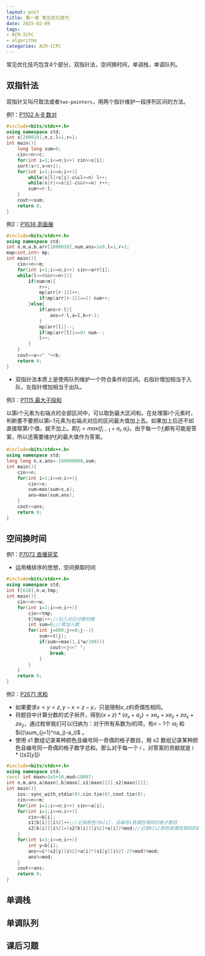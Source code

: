 ```yaml
---
layout: post
title: 第一章 常见优化技巧
date: 2025-02-09
tags:
- ACM-ICPC
- algorithm
categories: ACM-ICPC
---
```


常见优化技巧包含4个部分，双指针法，空间换时间，单调栈，单调队列。
<!-- more -->

## 双指针法

双指针又叫尺取法或者`two-pointers`，用两个指针维护一段序列区间的方法。

例1：[P1102 A-B 数对 ](https://www.luogu.com.cn/problem/P1102)

```c++
#include<bits/stdc++.h>
using namespace std;
int s[200010],n,c,l=1,r=1;
int main(){
	long long sum=0;
	cin>>n>>c;
	for(int i=1;i<=n;i++) cin>>s[i];
	sort(s+1,s+n+1);
	for(int i=1;i<=n;i++){
		while(s[l]<s[i]-c&&l<=n) l++;
		while(s[r]<=s[i]-c&&r<=n) r++;
		sum+=r-l;
	}
	cout<<sum;
	return 0;
}
```

例2：[P1638 逛画展](https://www.luogu.com.cn/problem/P1638)

```c++
#include<bits/stdc++.h>
using namespace std;
int n,m,a,b,arr[1000010],num,ans=1e9,l=1,r=1;
map<int,int> mp;
int main(){
	cin>>n>>m;
	for(int i=1;i<=n;i++) cin>>arr[i];
	while(l<=r&&r<=n+1){
		if(num<m){
			r++;
			mp[arr[r-1]]++;
			if(mp[arr[r-1]]==1) num++;
		}else{
			if(ans>r-l){
				ans=r-l,a=l,b=r-1;
			}
			mp[arr[l]]--;
			if(mp[arr[l]]==0) num--;
			l++;
		}
	}
	cout<<a<<" "<<b;
	return 0;
}
```

- 双指针法本质上是使用队列维护一个符合条件的区间。右指针增加相当于入队，左指针增加相当于出队。

例3：[P1115 最大子段和 ](https://www.luogu.com.cn/problem/P1115)

以第i个元素为右端点的全部区间中，可以取到最大区间和。在处理第i个元素时，判断要不要把以第i-1元素为右端点对应的区间最大值加上去。如果加上后还不如直接取第i个值，就不加上。即$f_i=max(f_{i-1}+a_i,a_i)$。由于每一个$f_i$都有可能是答案，所以还需要维护$f_i$的最大值作为答案。

```c++
#include<bits/stdc++.h>
using namespace std;
long long n,x,ans=-100000000,sum;
int main(){
	cin>>n;
	for(int i=1;i<=n;i++){
		cin>>x;
		sum=max(sum+x,x);
		ans=max(sum,ans);
	}
	cout<<ans;
	return 0;
}
```

## 空间换时间

例1：[P7072 直播获奖](https://www.luogu.com.cn/problem/P7072)

- 运用桶排序的思想，空间换取时间

```c++
#include<bits/stdc++.h>
using namespace std;
int t[610],n,w,tmp;
int main(){
	cin>>n>>w;
	for(int i=1;i<=n;i++){
		cin>>tmp;
		t[tmp]++;//加入对应分数的桶
		int sum=0;//累加人数
		for(int j=600;j>=0;j--){
			sum+=t[j];
			if(sum>=max(1,i*w/100)){
				cout<<j<<" ";
				break;
			}
		}
	}
	return 0;
}
```

例2：[P2671 求和 ](https://www.luogu.com.cn/problem/P2671)

- 如果要求$x<y<z,y-x=z-y$，只是限制$x,z$的奇偶性相同。
- 将题目中计算分数的式子拆开，得到$(x+z)*(a_x+a_z)=xa_x+xa_z+za_x+za_z$，通过枚举我们可以归纳为：对于所有系数为$i$的项，有$n-1$个 $ia_i$ 和 $i((\sum_{j=1}^na_j)-a_i)$ 。
- 使用 $s1$ 数组记录某种颜色且编号同一奇偶的格子数目，用 $s2$ 数组记录某种颜色且编号同一奇偶的格子数字总和。那么对于每一个 $i$ ，对答案的贡献就是 $i*((s2[y][i%2]-a[i])+a[i]*(s1[y][i%2]-1))==i*(s2[y][i%2]+a[i]*(s1[y][i%2]-2))$

```c++
#include<bits/stdc++.h>
using namespace std;
const int maxn=1e5+10,mod=10007;
int n,m,ans,a[maxn],b[maxn],s1[maxn][2],s2[maxn][2];
int main(){
	ios::sync_with_stdio(0),cin.tie(0),cout.tie(0);
	cin>>n>>m;
	for(int i=1;i<=n;i++) cin>>a[i];
	for(int i=1;i<=n;i++){
		cin>>b[i];
		s1[b[i]][i%2]++;//记录颜色为b[i]，且编号i奇偶性相同的格子数目
		s2[b[i]][i%2]=(s2[b[i]][i%2]+a[i])%mod;//记录b[i]颜色奇偶性相同的数字总和
	}
	for(int i=1;i<=n;i++){
		int y=b[i];
		ans+=i*(s2[y][i%2]+a[i]*(s1[y][i%2]-2)%mod)%mod;
		ans%=mod;
	}
	cout<<ans;
	return 0;
}
```



## 单调栈



## 单调队列



## 课后习题

